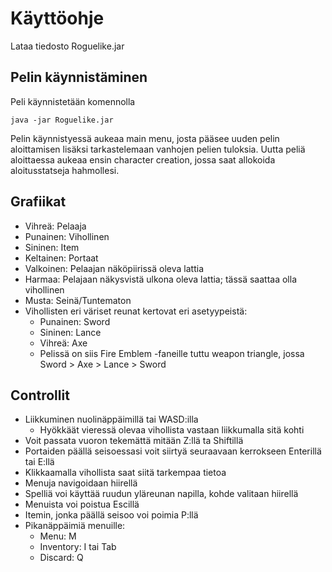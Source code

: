 # Käyttöohje

Lataa tiedosto Roguelike.jar


## Pelin käynnistäminen

Peli käynnistetään komennolla 

```
java -jar Roguelike.jar
```


Pelin käynnistyessä aukeaa main menu, josta pääsee uuden pelin aloittamisen lisäksi tarkastelemaan vanhojen pelien tuloksia. Uutta peliä aloittaessa aukeaa ensin character creation, jossa saat allokoida aloitusstatseja hahmollesi.

## Grafiikat

* Vihreä: Pelaaja
* Punainen: Vihollinen
* Sininen: Item
* Keltainen: Portaat
* Valkoinen: Pelaajan näköpiirissä oleva lattia
* Harmaa: Pelajaan näkysvistä ulkona oleva lattia; tässä saattaa olla vihollinen
* Musta: Seinä/Tuntematon
* Vihollisten eri väriset reunat kertovat eri asetyypeistä:
	* Punainen: Sword
	* Sininen: Lance
	* Vihreä: Axe
	* Pelissä on siis Fire Emblem -faneille tuttu weapon triangle, jossa Sword > Axe > Lance > Sword

## Controllit

* Liikkuminen nuolinäppäimillä tai WASD:illa
	* Hyökkäät vieressä olevaa vihollista vastaan liikkumalla sitä kohti
* Voit passata vuoron tekemättä mitään Z:llä ta Shiftillä
* Portaiden päällä seisoessasi voit siirtyä seuraavaan kerrokseen Enterillä tai E:llä
* Klikkaamalla vihollista saat siitä tarkempaa tietoa
* Menuja navigoidaan hiirellä
* Spelliä voi käyttää ruudun yläreunan napilla, kohde valitaan hiirellä
* Menuista voi poistua Escillä
* Itemin, jonka päällä seisoo voi poimia P:llä
* Pikanäppäimiä menuille:
	* Menu: M
	* Inventory: I tai Tab
	* Discard: Q
